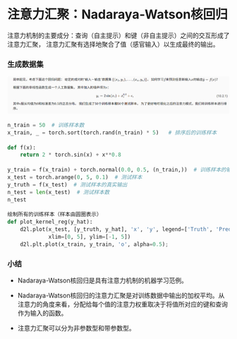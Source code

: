 # 注意力汇聚：Nadaraya-Watson核回归
注意力机制的主要成分：查询（自主提示）和键（非自主提示）之间的交互形成了注意力汇聚， 注意力汇聚有选择地聚合了值（感官输入）以生成最终的输出。
### 生成数据集
![](.注意力汇聚：Nadaraya-Watson核回归_images/8e63ab11.png)
```python
n_train = 50  # 训练样本数
x_train, _ = torch.sort(torch.rand(n_train) * 5)   # 排序后的训练样本

def f(x):
    return 2 * torch.sin(x) + x**0.8

y_train = f(x_train) + torch.normal(0.0, 0.5, (n_train,))  # 训练样本的输出
x_test = torch.arange(0, 5, 0.1)  # 测试样本
y_truth = f(x_test)  # 测试样本的真实输出
n_test = len(x_test)  # 测试样本数
n_test

绘制所有的训练样本（样本由圆圈表示）
def plot_kernel_reg(y_hat):
    d2l.plot(x_test, [y_truth, y_hat], 'x', 'y', legend=['Truth', 'Pred'],
             xlim=[0, 5], ylim=[-1, 5])
    d2l.plt.plot(x_train, y_train, 'o', alpha=0.5);
```

### 小结
* Nadaraya-Watson核回归是具有注意力机制的机器学习范例。

* Nadaraya-Watson核回归的注意力汇聚是对训练数据中输出的加权平均。从注意力的角度来看，分配给每个值的注意力权重取决于将值所对应的键和查询作为输入的函数。

* 注意力汇聚可以分为非参数型和带参数型。